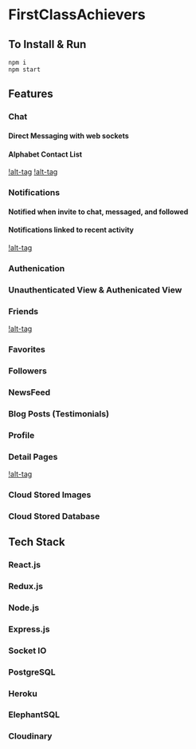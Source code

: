 # FirstClassAchievers

## To Install & Run

`npm i`<br>
`npm start` <br>

## Features

### Chat
#### Direct Messaging with web sockets
#### Alphabet Contact List
[!alt-tag]('./github/chat-list.png')
[!alt-tag]('./github/chat.png')
### Notifications
#### Notified when invite to chat, messaged, and followed
#### Notifications linked to recent activity
[!alt-tag]('./github/notifications.png')
### Authenication
### Unauthenticated View & Authenicated View
### Friends
[!alt-tag]('./github/friends-view.png')
### Favorites
### Followers
### NewsFeed
### Blog Posts (Testimonials)
### Profile
### Detail Pages
[!alt-tag]('./github/detailed.png')
### Cloud Stored Images
### Cloud Stored Database


## Tech Stack

### React.js
### Redux.js
### Node.js
### Express.js
### Socket IO
### PostgreSQL
### Heroku
### ElephantSQL
### Cloudinary